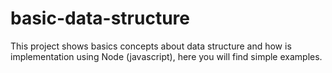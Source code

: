 # basic-data-structure
This project shows basics concepts about data structure and how is implementation using Node (javascript), here you will find simple examples.

